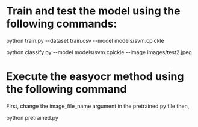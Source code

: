 # Train and test the model using the following commands:

python train.py --dataset train.csv --model models/svm.cpickle

python classify.py --model models/svm.cpickle --image images/test2.jpeg

# Execute the easyocr method using the following command

First, change the image_file_name argument in the pretrained.py file then,

python pretrained.py